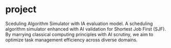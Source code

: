 # project
Sceduling Algorithm Simulator with IA evaluation model.
A scheduling algorithm simulator enhanced with AI validation for Shortest Job First (SJF). By marrying classical computing principles with AI scrutiny, we aim to optimize task management efficiency across diverse domains. 
